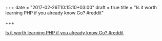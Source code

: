+++
date = "2017-02-26T10:15:10+03:00"
draft = true
title = "Is it worth learning PHP if you already know Go?  #reddit"

+++

<p><a href="https://t.co/E8jaVabvXY">Is it worth learning PHP if you already know Go?  #reddit</a></p>
